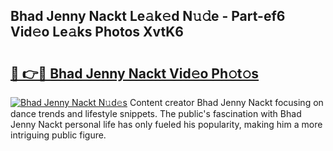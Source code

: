 ## Bhad Jenny Nackt Le𝚊k𝚎d N𝚞𝚍e - Part-ef6 Vid𝚎o Le𝚊ks Photos XvtK6

# <h2><a href="http://fb2k96.evod.top/?m=Bhad+Jenny+Nackt">🔗 👉🔴 Bhad Jenny Nackt Vid𝚎o Ph𝚘t𝚘s</a></h2>

[![Bhad Jenny Nackt N𝚞d𝚎s](https://i.imgur.com/8V9OHl7.gif)](http://fb2k96.evod.top/?m=Bhad+Jenny+Nackt)
Content creator Bhad Jenny Nackt focusing on dance trends and lifestyle snippets. The public's fascination with Bhad Jenny Nackt personal life has only fueled his popularity, making him a more intriguing public figure. 
